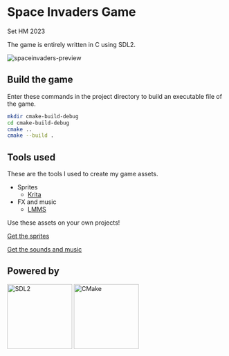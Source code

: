 # Space Invaders Game
Set HM 2023

The game is entirely written in C using SDL2.

![spaceinvaders-preview](https://github.com/setghm/space-invaders/assets/53455269/7e9bbf92-8e59-4167-b1a1-9dce1d7c044b)

## Build the game

Enter these commands in the project directory to build an executable file of the game.

```Bash
mkdir cmake-build-debug
cd cmake-build-debug
cmake ..
cmake --build .
```

## Tools used

These are the tools I used to create my game assets.

- Sprites
    - [Krita](https://krita.org/)
- FX and music
    - [LMMS](https://lmms.io/)

Use these assets on your own projects!

[Get the sprites](https://opengameart.org/content/space-ships-sprites)

[Get the sounds and music](https://opengameart.org/content/space-ships-sounds-and-bg-music)

## Powered by

[<img src="https://www.libsdl.org/media/SDL_logo.png" alt="SDL2" width="150px">](https://www.libsdl.org/) [<img src="https://cmake.org/wp-content/uploads/2023/08/CMake-Logo.svg" alt="CMake" width="150px">](https://cmake.org/)
